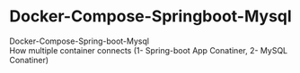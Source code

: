 # Docker-Compose-Springboot-Mysql
Docker-Compose-Spring-boot-Mysql    <br/> How multiple container connects (1- Spring-boot App Conatiner, 2- MySQL Conatiner)
